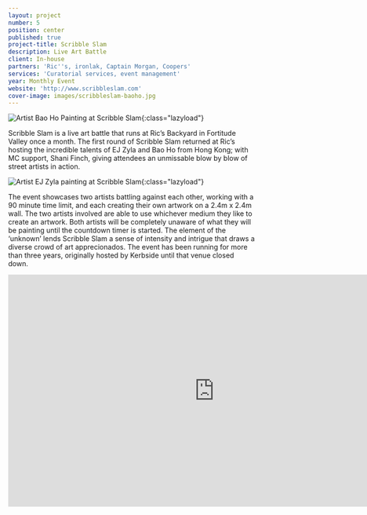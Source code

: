 ```yaml
---
layout: project
number: 5
position: center
published: true
project-title: Scribble Slam
description: Live Art Battle
client: In-house
partners: 'Ric''s, ironlak, Captain Morgan, Coopers'
services: 'Curatorial services, event management'
year: Monthly Event
website: 'http://www.scribbleslam.com'
cover-image: images/scribbleslam-baoho.jpg
---
```

![Artist Bao Ho Painting at Scribble Slam]({{site.baseurl}}/images/scribbleslam-baoho.jpg){:class="lazyload"}


Scribble Slam is a live art battle that runs at Ric’s Backyard in Fortitude Valley once a month. The first round of Scribble Slam returned at Ric’s hosting the incredible talents of EJ Zyla and Bao Ho from Hong Kong; with MC support, Shani Finch, giving attendees an unmissable blow by blow of street artists in action.

![Artist EJ Zyla painting at Scribble Slam]({{site.baseurl}}/images/IMG_3681.JPG){:class="lazyload"}


The event showcases two artists battling against each other, working with a 90 minute time limit, and each creating their own artwork on a 2.4m x 2.4m wall. The two artists involved are able to use whichever medium they like to create an artwork. Both artists will be completely unaware of what they will be painting until the countdown timer is started. The element of the ‘unknown’ lends Scribble Slam a sense of intensity and intrigue that draws a diverse crowd of art apprecionados. The event has been running for more than three years, originally hosted by Kerbside until that venue closed down.

<div class="video-responsive">
	<iframe class="lazyload" width="840" height="473" src="https://www.youtube.com/embed/jLKxgUoCJrU" frameborder="0" allowfullscreen=""></iframe>
</div>
